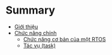 # Summary

* [Giới thiệu](README.md)
* [Chức năng chính](chapter1.md)
   * [Chức năng cơ bản của một RTOS](chuc_nang_co_ban_cua_mot_rtos.md)
   * [Tác vụ (task)](mot_tac_vu_trong_freertos.md)


